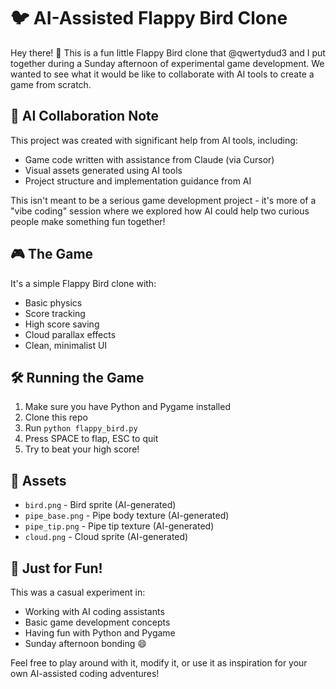 # 🐦 AI-Assisted Flappy Bird Clone

Hey there! 👋 This is a fun little Flappy Bird clone that @qwertydud3 and I put together during a Sunday afternoon of experimental game development. We wanted to see what it would be like to collaborate with AI tools to create a game from scratch.

## 🤖 AI Collaboration Note
This project was created with significant help from AI tools, including:
- Game code written with assistance from Claude (via Cursor)
- Visual assets generated using AI tools
- Project structure and implementation guidance from AI

This isn't meant to be a serious game development project - it's more of a "vibe coding" session where we explored how AI could help two curious people make something fun together!

## 🎮 The Game
It's a simple Flappy Bird clone with:
- Basic physics
- Score tracking
- High score saving
- Cloud parallax effects
- Clean, minimalist UI

## 🛠️ Running the Game
1. Make sure you have Python and Pygame installed
2. Clone this repo
3. Run `python flappy_bird.py`
4. Press SPACE to flap, ESC to quit
5. Try to beat your high score!

## 📝 Assets
- `bird.png` - Bird sprite (AI-generated)
- `pipe_base.png` - Pipe body texture (AI-generated)
- `pipe_tip.png` - Pipe tip texture (AI-generated)
- `cloud.png` - Cloud sprite (AI-generated)

## 🎨 Just for Fun!
This was a casual experiment in:
- Working with AI coding assistants
- Basic game development concepts
- Having fun with Python and Pygame
- Sunday afternoon bonding 😄

Feel free to play around with it, modify it, or use it as inspiration for your own AI-assisted coding adventures!
